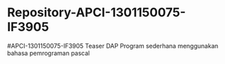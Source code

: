 # Repository-APCI-1301150075-IF3905
#APCI-1301150075-IF3905             Teaser DAP             Program sederhana menggunakan bahasa pemrograman pascal
